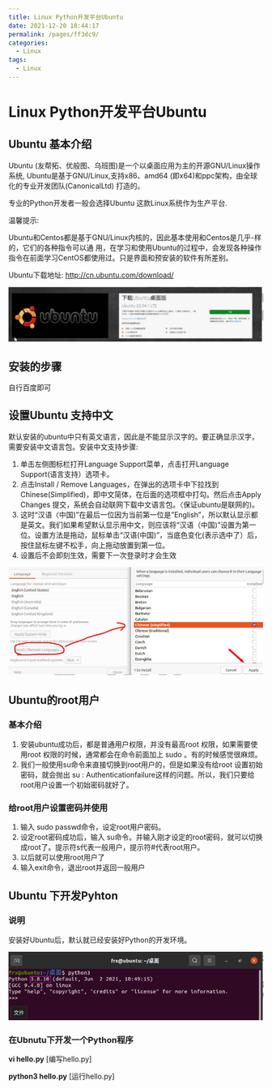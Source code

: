 ```yaml
---
title: Linux Python开发平台Ubuntu
date: 2021-12-20 18:44:17
permalink: /pages/ff3dc9/
categories:
  - Linux
tags:
  - Linux
---
```

# Linux Python开发平台Ubuntu

## Ubuntu 基本介绍

Ubuntu (友帮拓、优般图、乌班图)是一个以桌面应用为主的开源GNU/Linux操作系统, Ubuntu是基于GNU/Linux,支持x86、amd64 (即x64)和ppc架构，由全球化的专业开发团队(CanonicalLtd) 打造的。

专业的Python开发者一般会选择Ubuntu 这款Linux系统作为生产平台.

温馨提示:

Ubuntu和Centos都是基于GNU/Linux内核的，因此基本使用和Centos是几乎-样的，它们的各种指令可以通
用，在学习和使用Ubuntu的过程中，会发现各种操作指令在前面学习CentOS都使用过。只是界面和预安装的软件有所差别。

Ubuntu下载地址: http://cn.ubuntu.com/download/

![1632411960399](./images/16/01.png)

## 安装的步骤

自行百度即可

## 设置Ubuntu 支持中文

默认安装的ubuntu中只有英文语言，因此是不能显示汉字的。要正确显示汉字，需要安装中文语言包。安装中文支持步骤:

1. 单击左侧图标栏打开Language Support菜单，点击打开Language Support(语言支持）选项卡。
2. 点击Install / Remove Languages，在弹出的选项卡中下拉找到Chinese(Simplified)，即中文简体，在后面的选项框中打勾。然后点击Apply Changes 提交，系统会自动联网下载中文语言包。〈保证ubuntu是联网的)。
3. 这时“汉语〈中国)”在最后一位因为当前第一位是”English”，所以默认显示都是英文。我们如果希望默认显示用中文，则应该将“汉语（中国)”设置为第一位。设置方法是拖动，鼠标单击“汉语(中国)”，当底色变化(表示选中了）后，按住鼠标左键不松手，向上拖动放置到第一位。
4. 设置后不会即刻生效，需要下一次登录时才会生效

![1632412166775](./images/16/02.png)

## Ubuntu的root用户

### 基本介绍

1. 安装ubuntu成功后，都是普通用户权限，并没有最高root 权限，如果需要使用root 权限的时候，通常都会在命令前面加上 sudo 。有的时候感觉很麻烦。
2. 我们一般使用su命令来直接切换到root用户的，但是如果没有给root 设置初始密码，就会抛出 su : Authenticationfailure这样的问题。所以，我们只要给root用户设置一个初始密码就好了。

### 给root用户设置密码并使用

1. 输入 sudo passwd命令，设定root用户密码。
2. 设定root密码成功后，输入 su命令。并输入刚才设定的root密码，就可以切换成root了。提示符s代表一般用户，提示符#代表root用户。
3. 以后就可以使用root用户了
4. 输入exit命令，退出root并返回一般用户

## Ubuntu 下开发Pyhton

###  说明

安装好Ubuntu后，默认就已经安装好Python的开发环境。

![1632412394932](./images/16/03.png)

### 在Ubnutu下开发一个Python程序

**vi hello.py**                   [编写hello.py]

**python3  hello.py**       [运行hello.py]

